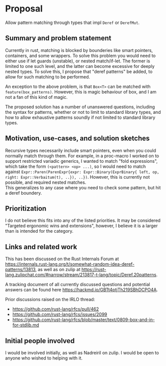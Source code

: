 # Proposal

Allow pattern matching through types that impl `Deref` or `DerefMut`. 

## Summary and problem statement

Currently in rust, matching is blocked by bounderies like smart pointers, containers, and some wrappers. 
To solve this problem you would need to either use if let guards (unstable), or nested match/if-let. 
The former is limited to one such level, and the latter can become excessive for deeply nested types. 
To solve this, I propose that "deref patterns" be added, to allow for such matching to be performed.

An exception to the above problem, is that `Box<T>` can be matched with `feature(box_patterns)`. 
However, this is magic behaviour of box, and I am not a fan of this kind of magic. 

The proposed solution has a number of unanswered questions, including the syntax for patterns, whether or not to limit to standard library types,
 and how to allow exhaustive patterns soundly if not limited to standard library types. 


## Motivation, use-cases, and solution sketches

Recursive types necessarily include smart pointers, even when you could normally match through them.
For example, in a proc-macro I worked on to support restricted variadic generics, I wanted to match "fold expressions", which take the form `(<pattern> <op> ...)`, so I would need to match against `Expr::Paren(ParenExpr{expr: Expr::Binary(ExprBinary{ left, op, right: Expr::Verbaitum(t), ..}), ..})`. However, this is currently not possible, and required nested matches.  
This generalizes to any case where you need to check some pattern, but hit a deref boundery. 


## Prioritization

I do not believe this fits into any of the listed priorities. 
It may be considered "Targeted ergonomic wins and extensions", however, I believe it is a larger than is intended for the category.

## Links and related work

This has been discussed on the Rust Internals Forum at <https://internals.rust-lang.org/t/somewhat-random-idea-deref-patterns/13813>, 
as well as on zulip at <https://rust-lang.zulipchat.com/#narrow/stream/213817-t-lang/topic/Deref.20patterns>. 

A tracking document of all currently discussed questions and potential answers can be found here <https://hackmd.io/GBTt4ptjTh219SBhDCPO4A>. 

Prior discussions raised on the IRLO thread:
* https://github.com/rust-lang/rfcs/pull/462
* https://github.com/rust-lang/rfcs/issues/2099
* https://github.com/rust-lang/rfcs/blob/master/text/0809-box-and-in-for-stdlib.md

## Initial people involved

I would be involved initially, as well as Nadreiril on zulip. 
I would be open to anyone who wished to helping with it. 
